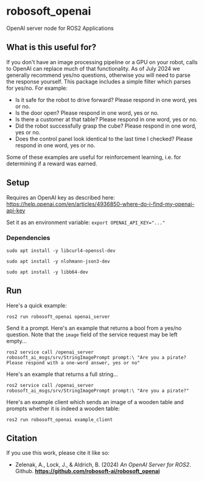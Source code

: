 # robosoft_openai

OpenAI server node for ROS2 Applications

## What is this useful for?

If you don't have an image processing pipeline or a GPU on your robot, calls to OpenAI can replace much of that functionality. As of July 2024 we generally recommend yes/no questions, otherwise you will need to parse the response yourself. This package includes a simple filter which parses for yes/no. For example:

- Is it safe for the robot to drive forward? Please respond in one word, yes or no.
- Is the door open? Please respond in one word, yes or no.
- Is there a customer at that table? Please respond in one word, yes or no.
- Did the robot successfully grasp the cube?  Please respond in one word, yes or no.
- Does the control panel look identical to the last time I checked? Please respond in one word, yes or no.

Some of these examples are useful for reinforcement learning, i.e. for determining if a reward was earned.

## Setup

Requires an OpenAI key as described here: https://help.openai.com/en/articles/4936850-where-do-i-find-my-openai-api-key

Set it as an environment variable: `export OPENAI_API_KEY="..."`

### Dependencies

`sudo apt install -y libcurl4-openssl-dev`

`sudo apt install -y nlohmann-json3-dev`

`sudo apt install -y libb64-dev`

## Run

Here's a quick example:

`ros2 run robosoft_openai openai_server`

Send it a prompt. Here's an example that returns a bool from a yes/no question. Note that the `image` field of the service request may be left empty...

`ros2 service call /openai_server robosoft_ai_msgs/srv/StringImagePrompt prompt:\ "Are you a pirate? Please respond with a one-word answer, yes or no"`

Here's an example that returns a full string...

`ros2 service call /openai_server robosoft_ai_msgs/srv/StringImagePrompt prompt:\ "Are you a pirate?"`

Here's an example client which sends an image of a wooden table and prompts whether it is indeed a wooden table:

`ros2 run robosoft_openai example_client`

## Citation

If you use this work, please cite it like so:

 - Zelenak, A., Lock, J., & Aldrich, B. (2024) *An OpenAI Server for ROS2*. Github. **https://github.com/robosoft-ai/robosoft_openai**
